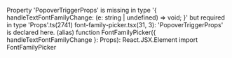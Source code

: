 Property 'PopoverTriggerProps' is missing in type '{ handleTextFontFamilyChange: (e: string | undefined) => void; }' but required in type 'Props'.ts(2741)
font-family-picker.tsx(31, 3): 'PopoverTriggerProps' is declared here.
(alias) function FontFamilyPicker({ handleTextFontFamilyChange }: Props): React.JSX.Element
import FontFamilyPicker



